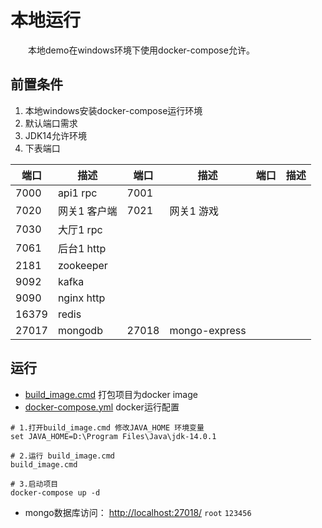 # 本地运行
&emsp;&emsp;本地demo在windows环境下使用docker-compose允许。

## 前置条件

1. 本地windows安装docker-compose运行环境<br>
2. 默认端口需求<br>
3. JDK14允许环境
4. 下表端口

| 端口    | 描述         | 端口    | 描述            | 端口  | 描述  |
|-------|------------|-------|---------------|-----|-----|
| 7000  | api1 rpc   | 7001  |
| 7020  | 网关1 客户端    | 7021  | 网关1 游戏        |
| 7030  | 大厅1 rpc    |
| 7061  | 后台1 http   |
| 2181  | zookeeper  |
| 9092  | kafka      |
| 9090  | nginx http |
| 16379 | redis      |
| 27017 | mongodb    | 27018 | mongo-express |

## 运行

* [build_image.cmd](build_image.cmd) 打包项目为docker image
* [docker-compose.yml](docker-compose.yml) docker运行配置

```shell
# 1.打开build_image.cmd 修改JAVA_HOME 环境变量
set JAVA_HOME=D:\Program Files\Java\jdk-14.0.1

# 2.运行 build_image.cmd
build_image.cmd

# 3.启动项目
docker-compose up -d

```

* mongo数据库访问： <http://localhost:27018/>  `root` `123456`














